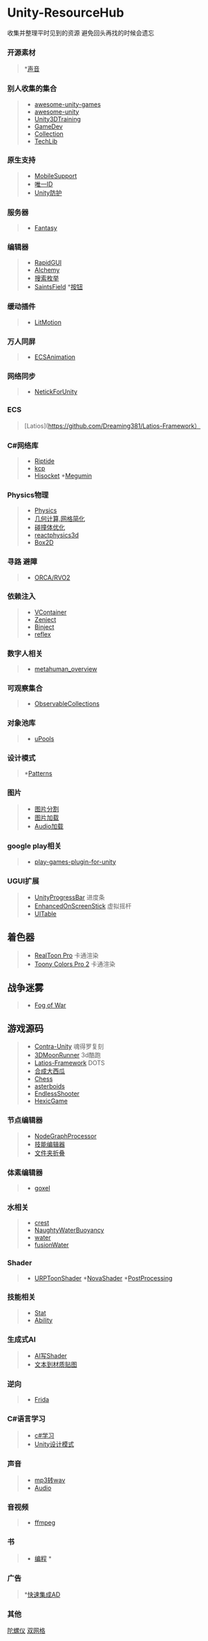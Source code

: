 # Unity-ResourceHub
收集并整理平时见到的资源 避免回头再找的时候会遗忘

### 开源素材
>*[声音](https://github.com/DevsDaddy/Unity-UI-Audio-Collection)
>
### 别人收集的集合
>* [awesome-unity-games](https://github.com/akinmustafa/awesome-unity-games)
>* [awesome-unity](https://github.com/RyanNielson/awesome-unity)  
>* [Unity3DTraining](https://github.com/XINCGer/Unity3DTraining)  
>* [GameDev](https://github.com/crazyshader/GameDev)
>* [Collection](https://github.com/michidk/Unity-Script-Collection)
>* [TechLib](https://github.com/m969/GameAndUnity-TechLib)

### 原生支持
>* [MobileSupport](https://github.com/CyberAgentGameEntertainment/UnityMobileSupport)
>* [唯一ID](https://github.com/AlianBlank/BlankDeviceUniqueIdentifier)
>* [Unity防护](https://github.com/DevsDaddy/GameShield)
### 服务器
>* [Fantasy](https://github.com/qq362946/Fantasy) 

### 编辑器
>* [RapidGUI](https://github.com/fuqunaga/RapidGUI)
>* [Alchemy](https://github.com/AnnulusGames/Alchemy)
>* [搜索枚举](https://github.com/roboryantron/UnityEditorJunkie)
>* [SaintsField](https://github.com/TylerTemp/SaintsField)
>*[按钮](https://github.com/madsbangh/EasyButtons)
### 缓动插件
>* [LitMotion](https://github.com/AnnulusGames/LitMotion)

### 万人同屏
>* [ECSAnimation](https://github.com/MrLiuYX/ECSAnimation)

### 网络同步
>* [NetickForUnity](https://github.com/NetickNetworking/NetickForUnity)

### ECS
>[Latios](https://github.com/Dreaming381/Latios-Framework）

### C#网络库
>* [Riptide](https://github.com/Molth/Riptide)
>* [kcp](https://github.com/KumoKyaku/kcp)
>* [Hisocket](https://github.com/hiram3512/HiSocket)
>*[Megumin](https://github.com/KumoKyaku/Megumin.Net)
### Physics物理
>* [Physics](https://github.com/Habrador/Ten-Minute-Physics-Unity)
>* [几何计算,网格简化](https://github.com/Habrador/Computational-geometry)
>* [碰撞体优化](https://github.com/aniketrajnish/Unity-Collider-Optimizer)
>* [reactphysics3d](https://www.reactphysics3d.com/documentation/)
>* [Box2D](https://github.com/erincatto/Box2D)

### 寻路 避障
>* [ORCA/RVO2](https://github.com/Nebukam/com.nebukam.orca)

### 依赖注入
>* [VContainer](https://github.com/hadashiA/VContainer)
>* [Zenject](https://github.com/modesttree/Zenject)
>* [Binject](https://github.com/somedeveloper00/Binject)
>* [reflex](https://github.com/gustavopsantos/Reflex)

### 数字人相关
>* [metahuman_overview](https://github.com/YUANZHUO-BNU/metahuman_overview)

### 可观察集合
>* [ObservableCollections](https://github.com/Cysharp/ObservableCollections)

### 对象池库
>* [uPools](https://github.com/AnnulusGames/uPools)
### 设计模式
>*[Patterns](https://github.com/Habrador/Unity-Programming-Patterns)

### 图片
>* [图片分割](https://github.com/elringus/sprite-dicing)
>* [图片加载](https://github.com/IvanMurzak/Unity-ImageLoader)
>* [Audio加载](https://github.com/IvanMurzak/Unity-AudioLoader)

### google play相关
>* [play-games-plugin-for-unity](https://github.com/playgameservices/play-games-plugin-for-unity)

### UGUI扩展
>* [UnityProgressBar](https://github.com/AnnulusGames/UnityProgressBar) 进度条
>* [EnhancedOnScreenStick](https://github.com/AnnulusGames/EnhancedOnScreenStick) 虚拟摇杆
>* [UITable](https://github.com/zhaozilong1988/UITableViewForUnity)
## 着色器
>* [RealToon Pro](https://assetstore.unity.com/packages/vfx/shaders/realtoon-pro-anime-toon-shader-65518) 卡通渲染
>* [Toony Colors Pro 2](https://assetstore.unity.com/packages/vfx/shaders/toony-colors-pro-2-8105) 卡通渲染

## 战争迷雾
>* [Fog of War](https://assetstore.unity.com/packages/tools/particles-effects/fog-of-war-51344)

## 游戏源码
>* [Contra-Unity](https://github.com/dasishiqigaocaisheng/Contra-Unity) 魂得罗复刻
>* [3DMoonRunner](https://github.com/XINCGer/3DMoonRunner) 3d酷跑
>* [Latios-Framework](https://github.com/Dreaming381/Latios-Framework) DOTS
>* [合成大西瓜](https://github.com/9b9387/Watermelon)
>* [Chess](https://github.com/SimpleDevelopmentGit/ChessGame)
>* [asterboids](https://github.com/keenanwoodall/asterboids)
>* [EndlessShooter](https://github.com/keenanwoodall/EndlessShooter)
>* [HexicGame](https://github.com/yasirkula/UnityHexicGame)
### 节点编辑器
>* [NodeGraphProcessor](https://github.com/alelievr/NodeGraphProcessor)
>* [技能编辑器](https://github.com/NoBugCn/ActionEditor)
>* [文件夹折叠](https://github.com/liyingsong99/FolderTag)
### 体素编辑器
>* [goxel](https://github.com/guillaumechereau/goxel)
### 水相关
>* [crest](https://github.com/wave-harmonic/crest)
>* [NaughtyWaterBuoyancy](https://github.com/dbrizov/NaughtyWaterBuoyancy)
>* [water](https://github.com/Parrot222/Unity-Water-Shaders)
>* [fusionWater](https://github.com/nailuj05/FusionWater)

### Shader
>* [URPToonShader](https://github.com/ColinLeung-NiloCat/UnityURPToonLitShaderExample)
>*[NovaShader](https://github.com/CyberAgentGameEntertainment/NovaShader)
>*[PostProcessing](https://github.com/QianMo/X-PostProcessing-Library)
### 技能相关
>* [Stat](https://github.com/meredoth/Stat-System)
>* [Ability](https://github.com/No78Vino/gameplay-ability-system-for-unity)

### 生成式AI
>* [AI写Shader](https://github.com/keijiro/AIShader)
>* [文本到材质贴图](https://github.com/aniketrajnish/Text-To-Material-Unity)

### 逆向
>* [Frida](https://github.com/kylesmile1103/Learn-Frida)

### C#语言学习
>* [c#学习](https://github.com/YSGStudyHards/DotNetGuide)
>* [Unity设计模式](https://github.com/QianMo/Unity-Design-Pattern)
### 声音
>* [mp3转wav](https://github.com/3wz/Lame-For-Unity)
>* [Audio](https://github.com/jackyyang09/Simple-Unity-Audio-Manager)

### 音视频
>* [ffmpeg](https://github.com/arthenica/ffmpeg-kit)
>
### 书
>* [编程](https://github.com/mymmsc/books/tree/master)
>*[](https://github.com/zengfeng/books)
### 广告
>*[快速集成AD](https://github.com/IShix-g/QuickAdMobIntegrator)

### 其他
[陀螺仪](https://github.com/IvanMurzak/Unity-Gyroscope-Parallax)
[双网格](https://github.com/skner-dev/DualGrid)
